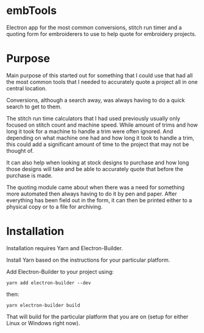 # embTools

Electron app for the most common conversions, stitch run timer and a quoting form for embroiderers to use to help quote for embroidery projects.

# Purpose

Main purpose of this started out for something that I could use that had all the most common tools that I needed to accurately quote a project all in one central location.

Conversions, although a search away, was always having to do a quick search to get to them.

The stitch run time calculators that I had used previously usually only focused on stitch count and machine speed.  While amount of trims and how long it took for a machine to handle a trim were often ignored.  And depending on what machine one had and how long it took to handle a trim, this could add a significant amount of time to the project that may not be thought of.

It can also help when looking at stock designs to purchase and how long those designs will take and be able to accurately quote that before the purchase is made.

The quoting module came about when there was a need for something more automated then always having to do it by pen and paper.  After everything has been field out in the form, it can then be printed either to a physical copy or to a file for archiving.

# Installation

Installation requires Yarn and Electron-Builder.

Install Yarn based on the instructions for your particular platform.

Add Electron-Builder to your project using:

`yarn add electron-builder --dev`

then:

`yarn electron-builder build` 

That will build for the particular platform that you are on (setup for either Linux or Windows right now).
